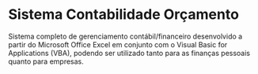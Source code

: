 # Sistema Contabilidade Orçamento

Sistema completo de gerenciamento contábil/financeiro desenvolvido a partir do Microsoft Office Excel em conjunto com o Visual Basic for Applications (VBA), podendo ser utilizado tanto para as finanças pessoais quanto para empresas.
